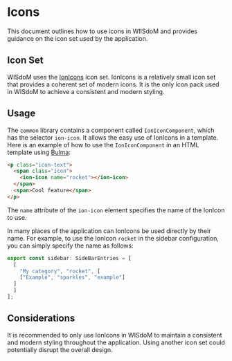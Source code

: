 # Icons

This document outlines how to use icons in WIISdoM and provides guidance on the 
icon set used by the application.

## Icon Set

WISdoM uses the [IonIcons](https://ionic.io/ionicons/) icon set.
IonIcons is a relatively small icon set that provides a coherent set of modern 
icons. 
It is the only icon pack used in WISdoM to achieve a consistent and modern 
styling.

## Usage

The `common` library contains a component called `IonIconComponent`, which has 
the selector `ion-icon`. 
It allows the easy use of IonIcons in a template. 
Here is an example of how to use the `IonIconComponent` in an HTML template 
using [Bulma](styling-with-bulma.md):

```html
<p class="icon-text">
  <span class="icon">
    <ion-icon name="rocket"></ion-icon>
  </span>
  <span>Cool feature</span>
</p>
```

The `name` attribute of the `ion-icon` element specifies the name of the 
IonIcon to use.

In many places of the application can IonIcons be used directly by their name.
For example, to use the IonIcon `rocket` in the sidebar configuration, you can 
simply specify the name as follows:

```ts
export const sidebar: SideBarEntries = [
  [
    "My category", "rocket", [
    ["Example", "sparkles", "example"]
  ]
  ]
];
```

## Considerations

It is recommended to only use IonIcons in WISdoM to maintain a consistent and 
modern styling throughout the application. 
Using another icon set could potentially disrupt the overall design.
